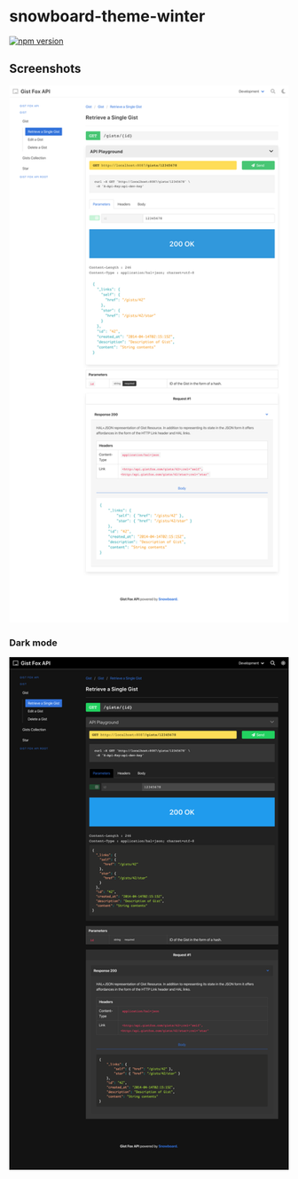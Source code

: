 # snowboard-theme-winter

[![npm version](https://badge.fury.io/js/snowboard-theme-winter.svg)](https://www.npmjs.com/package/snowboard-theme-winter)

## Screenshots

![Winter screenshot](doc/winter-screenshot.png)

### Dark mode

![Winter dark screenshot](doc/winter-dark-screenshot.png)
